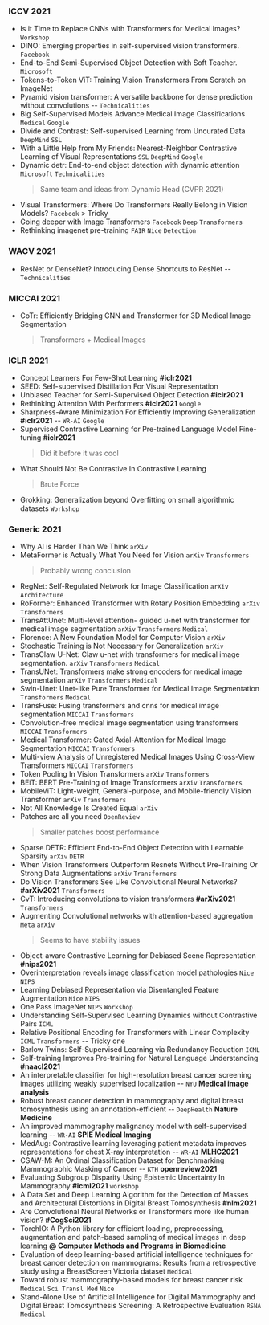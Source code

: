 ### ICCV 2021

* Is it Time to Replace CNNs with Transformers for Medical Images? `Workshop`
* DINO: Emerging properties in self-supervised vision transformers. `Facebook` 
* End-to-End Semi-Supervised Object Detection with Soft Teacher. `Microsoft` 
* Tokens-to-Token ViT: Training Vision Transformers From Scratch on ImageNet 
* Pyramid vision transformer: A versatile backbone for dense prediction without convolutions -- `Technicalities` 
* Big Self-Supervised Models Advance Medical Image Classifications `Medical` `Google`
* Divide and Contrast: Self-supervised Learning from Uncurated Data `DeepMind` `SSL`
* With a Little Help from My Friends: Nearest-Neighbor Contrastive Learning of Visual Representations `SSL` `DeepMind` `Google`
* Dynamic detr: End-to-end object detection with dynamic attention `Microsoft` `Technicalities`
	> Same team and ideas from Dynamic Head (CVPR 2021)
* Visual Transformers: Where Do Transformers Really Belong in Vision Models? `Facebook`	> Tricky	
* Going deeper with Image Transformers `Facebook` `Deep` `Transformers`
* Rethinking imagenet pre-training `FAIR` `Nice` `Detection`

### WACV 2021
* ResNet or DenseNet? Introducing Dense Shortcuts to ResNet -- `Technicalities`

### MICCAI 2021

* CoTr: Efficiently Bridging CNN and Transformer for 3D Medical Image Segmentation
	> Transformers + Medical Images


### ICLR 2021
* Concept Learners For Few-Shot Learning **#iclr2021**
* SEED: Self-supervised Distillation For Visual Representation
* Unbiased Teacher for Semi-Supervised Object Detection **#iclr2021**
* Rethinking Attention With Performers **#iclr2021** `Google`
* Sharpness-Aware Minimization For Efficiently Improving Generalization **#iclr2021** -- `WR-AI` `Google`
* Supervised Contrastive Learning for Pre-trained Language Model Fine-tuning **#iclr2021**
	> Did it before it was cool
* What Should Not Be Contrastive In Contrastive Learning
	> Brute Force	
* Grokking: Generalization beyond Overfitting on small algorithmic datasets `Workshop` 

	
### Generic 2021
* Why AI is Harder Than We Think `arXiv`
* MetaFormer is Actually What You Need for Vision `arXiv` `Transformers`
	> Probably wrong conclusion
* RegNet: Self-Regulated Network for Image Classification `arXiv` `Architecture`
* RoFormer: Enhanced Transformer with Rotary Position Embedding `arXiv` `Transformers`
* TransAttUnet: Multi-level attention- guided u-net with transformer for medical image segmentation `arXiv` `Transformers` `Medical` 
* Florence: A New Foundation Model for Computer Vision `arXiv`
* Stochastic Training is Not Necessary for Generalization `arXiv`
* TransClaw U-Net: Claw u-net with transformers for medical image segmentation. `arXiv` `Transformers`  `Medical` 
* TransUNet: Transformers make strong encoders for medical image segmentation `arXiv` `Transformers`  `Medical` 
* Swin-Unet: Unet-like Pure Transformer for Medical Image Segmentation `Transformers`  `Medical` 
* TransFuse: Fusing transformers and cnns for medical image segmentation `MICCAI` `Transformers`
* Convolution-free medical image segmentation using transformers `MICCAI` `Transformers`
* Medical Transformer: Gated Axial-Attention for Medical Image Segmentation `MICCAI` `Transformers`
* Multi-view Analysis of Unregistered Medical Images Using Cross-View Transformers `MICCAI` `Transformers`
* Token Pooling In Vision Transformers `arXiv` `Transformers` 
* BEiT: BERT Pre-Training of Image Transformers `arXiv` `Transformers` 
* MobileViT: Light-weight, General-purpose, and Mobile-friendly Vision Transformer `arXiv` `Transformers`
* Not All Knowledge Is Created Equal `arXiv` 
* Patches are all you need `OpenReview` 
	> Smaller patches boost performance
* Sparse DETR: Efficient End-to-End Object Detection with Learnable Sparsity `arXiv` `DETR` 
* When Vision Transformers Outperform Resnets Without Pre-Training Or Strong Data Augmentations `arXiv` `Transformers` 
* Do Vision Transformers See Like Convolutional Neural Networks? **#arXiv2021** `Transformers` 
* CvT: Introducing convolutions to vision transformers **#arXiv2021** `Transformers` 
* Augmenting Convolutional networks with attention-based aggregation `Meta` `arXiv`
	> Seems to have stability issues 
* Object-aware Contrastive Learning for Debiased Scene Representation **#nips2021**
* Overinterpretation reveals image classification model pathologies `Nice` `NIPS`  
* Learning Debiased Representation via Disentangled Feature Augmentation `Nice` `NIPS`  
* One Pass ImageNet `NIPS`  `Workshop`  
* Understanding Self-Supervised Learning Dynamics without Contrastive Pairs `ICML`
* Relative Positional Encoding for Transformers with Linear Complexity `ICML` `Transformers`  -- Tricky one
* Barlow Twins: Self-Supervised Learning via Redundancy Reduction `ICML`
* Self-training Improves Pre-training for Natural Language Understanding **#naacl2021**
* An interpretable classifier for high-resolution breast cancer screening images utilizing weakly supervised localization -- `NYU` **Medical image analysis**
* Robust breast cancer detection in mammography and digital breast tomosynthesis using an annotation-efficient -- `DeepHealth` **Nature Medicine**
* An improved mammography malignancy model with self-supervised learning -- `WR-AI` **SPIE Medical Imaging**
* MedAug: Contrastive learning leveraging patient metadata improves representations for chest X-ray interpretation -- `WR-AI` **MLHC2021**
* CSAW-M: An Ordinal Classification Dataset for Benchmarking Mammographic Masking of Cancer -- `KTH` **openreview2021**
* Evaluating Subgroup Disparity Using Epistemic Uncertainty In Mammography **#icml2021** `workshop`
* A Data Set and Deep Learning Algorithm for the Detection of Masses and Architectural Distortions in Digital Breast Tomosynthesis **#nlm2021** 
* Are Convolutional Neural Networks or Transformers more like human vision? **#CogSci2021**
* TorchIO: A Python library for efficient loading, preprocessing, augmentation and patch-based sampling of medical images in deep learning **@ Computer Methods and Programs in Biomedicine** 
* Evaluation of deep learning-based artificial intelligence techniques for breast cancer detection on mammograms: Results from a retrospective study using a BreastScreen Victoria dataset `Medical`
* Toward robust mammography-based models for breast cancer risk `Medical` `Sci Transl Med` `Nice`
* Stand-Alone Use of Artificial Intelligence for Digital Mammography and Digital Breast Tomosynthesis Screening: A Retrospective Evaluation `RSNA` `Medical`